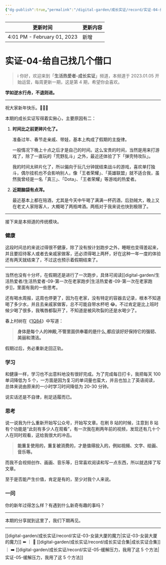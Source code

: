 ```yaml
---
{"dg-publish":true,"permalink":"/digital-garden/成长实证/record/实证-04-给自己找几个借口/","noteIcon":"2"}
---
```



| 更新时间                        | 更新内容 |
| --------------------------- | ---- |
| 4:01 PM - February 01, 2023 | 新增   |


# 实证-04-给自己找几个借口

> ℹ️ 你好，欢迎来到「**生活热爱者-成长实证**」频道，本频道于 2023.01.05 开始运营，每周更新一期，这是第 4 期，希望你会喜欢。

**学如逆水行舟，不退则进。**

---

祝大家新年快乐。🎉🎉🎉

本期的成长实证写得着实揪心，主要原因有二：

1. **时间比之前更碎片化了。**

   准备过年、春节走亲戚、带娃，基本上构成了假期的主旋律。

   一般情况下晚上十点之后才是自己的时间。这么宝贵的时间，当然是用来打游戏了，除了一直玩的「荒野乱斗」之外，最近还体验了下「弹壳特攻队」。

   我的时间太碎片化了，所以偏向于玩几分钟就结束战斗的游戏，喜欢单打独斗，偶尔挂机也不会影响别人，像「王者荣耀」、「英雄联盟」就不适合我，虽然我曾经是一名「真三」、「Dota」、「王者荣耀」等游戏的热爱者。

1. **近期脑袋有点浑。**

   最近基本上都在陪酒，尤其是今天中午喝了满满一杯药酒，后劲贼大，晚上又在老丈人家陪客人，大概喝了两瓶啤酒。两瓶对于我来说也快到极限了。

---

接下来是本频道的传统模块。

### 健康

这段时间总的来说过得很不健康，除了没有按计划跑步之外，睡眠也变得差起来，并且要招待客人或者去亲戚家做客，还必须得喝上两杯，好在这种一年一度的体验还有两天就结束了，不过这也预示着假期结束了。

---

当然也没有十分坏，在假期还是进行了一次跑步，具体可阅读[[digital-garden/生活热爱者/生活热爱者-09-第一次在老家跑步\|生活热爱者-09-第一次在老家跑步]]，里面有我的一些思考。

还有喝水周报，这周也停更了，因为在老家，没有特定的容器去记录，根本不知道喝了多少水，并且去亲戚家做客，总不可能自带水杯吧 😂。不过肯定是比上班时候少喝了很多，我嘴唇都裂开了，不知道是被风吹裂的还是水喝少了。

春上村树在《[1Q84](https://m.douban.com/book/subject/10529920/)》中写道：

> **身体是每个人的神殿,不管里面供奉着的是什么,都应该好好保持它的强韧、美丽和清洁。**

假期过后，务必重新走回正轨。

### 学习

和健康一样，学习也不出意料地没有很好完成。为了完成每日打卡，我把每天 100 单词降低为 5 个，一方面是因为复习的单词量也蛮大，并且也加上了英语阅读，总体来说由原来的一小时学习时间降低为 20-30 分钟。

说实话还是不自律，削足适履而已。

### 思考

说一说我为什么重新开始写公众号，开始写文章。在刷 B 站的时候，注意到 B 站有个功能是“此刻有多少人在观看”，有一次我在刷两年前的视频，发现还有几十个人在同时观看，这给我很大的冲击。

> **能重复使用的，重复被消费的，才是值得投入的，例如视频、文字、绘画、音乐等。**

而我不会视频创作、画画、音乐等，日常喜欢阅读和写一点东西，所以就选择了写文章。

至于是否能产生价值，肯定是有的，至少对我个人来说。

### 一问

你的新年过得怎么样？有遇到什么新奇有趣的事吗？

---

本期的分享就到这里了，我们下期再见。

---

[[digital-garden/成长实证/record/实证-03-女装大厦的魔力\|实证-03-女装大厦的魔力]] ⬅️ ｜ 📑 [[digital-garden/成长实证/record/成长实证合集\|成长实证合集]]｜ ➡️ [[digital-garden/成长实证/record/实证-05-缓解压力，我用了这 5 个方法\|实证-05-缓解压力，我用了这 5 个方法]]
